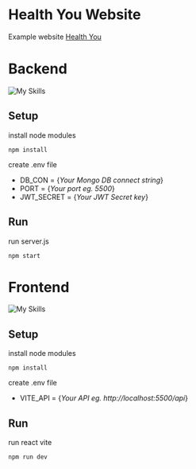 # Health You Website

Example website [Health You](https://healthyou.netlify.app/)

# **Backend**

![My Skills](https://skillicons.dev/icons?i=nodejs,mongo,express)

## Setup
install node modules

    npm install

create .env file

 - DB_CON = {*Your Mongo DB connect string*}
 - PORT = {*Your port eg. 5500*}
 - JWT_SECRET = {*Your JWT Secret key*}

## Run
run server.js

    npm start


# **Frontend**

![My Skills](https://skillicons.dev/icons?i=react,js,vite,tailwind)

## Setup
install node modules

    npm install

create .env file

 - VITE_API = {*Your API eg. http://localhost:5500/api*}

## Run
run react vite

    npm run dev